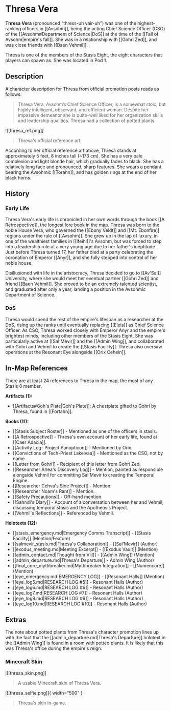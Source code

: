 # Thresa Vera

**Thresa Vera** (pronounced "thress-uh vair-uh") was one of the highest-ranking officers in [[Avsohm]], being the acting Chief Science Officer (CSO) of the [[Avsohm#Department of Science|DoS]] at the time of the [[Fall of Avsohm|empire's fall]]. She was in a relationship with [[Gohri Zed]], and was close friends with [[Baen Vehmil]].

Thresa is one of the members of the Stasis Eight, the eight characters that players can spawn as. She was located in Pod 1.

## Description

A character description for Thresa from official promotion posts reads as follows:

> Thresa Vera, Avsohm’s Chief Science Officer, is a somewhat stoic, but highly intelligent, observant, and efficient woman. Despite her impassive demeanor she is quite-well liked for her organization skills and leadership qualities. Thresa had a collection of potted plants.

![[thresa_ref.png]]
> Thresa's official reference art.

According to her official reference art above, Thresa stands at approximately 5 feet, 8 inches tall (~173 cm). She has a very pale complexion and light blonde hair, which gradually fades to black. She has a relatively long face and pronounced, sharp features. She wears a pendant bearing the Avsohmic [[Torahn]], and has golden rings at the end of her black horns.

## History

### Early Life

Thresa Vera's early life is chronicled in her own words through the book [[A Retrospective]], the longest lore book in the map. Thresa was born to the noble House Vera, who governed the [[Ebony Veldt]] and [[Mt. Ebonfire]] regions under the rule of [[Avsohm]]. She grew up in the lap of luxury, in one of the wealthiest families in [[Ifeihl]]'s Avsohm, but was forced to step into a leadership role at a very young age due to her father's ineptitude. Just before Thresa turned 17, her father died at a party celebrating the coronation of Emperor [[Anyr]], and she fully stepped into control of her noble house.

Disillusioned with life in the aristocracy, Thresa decided to go to [[Av'Sal]] University, where she would meet her eventual partner [[Gohri Zed]] and friend [[Baen Vehmil]]. She proved to be an extremely talented scientist, and graduated after only a year, landing a position in the Avsohmic Department of Science.

### DoS

Thresa would spend the rest of the empire's lifespan as a researcher at the DoS, rising up the ranks until eventually replacing [[Eleis]] as Chief Science Officer. As CSO, Thresa worked closely with Emperor Anyr and the empire's brightest minds, including other members of the Stasis Eight. She was particularly active at [[Sal'Mevir]] and the [[Admin Wing]], and collaborated with Gohri and Vehmil to create the [[Stasis Facility]]. Thresa also oversaw operations at the Resonant Eye alongside [[Orix Cehein]].

## In-Map References

There are at least 24 references to Thresa in the map, the most of any Stasis 8 member.

**Artifacts (1):**

- [[Artifacts#Goh's Plate|Goh's Plate]]: A chestplate gifted to Gohri by Thresa, found in [[Fortahn]].

**Books (11):**

- [[Stasis Subject Roster]] - Mentioned as one of the officers in stasis. <br>
- [[A Retrospective]] - Thresa's own account of her early life, found at [[Caer Adacia]]. <br>
- [[Activity Log- Project Panopticon]] - Mentioned by Orix. <br>
- [[Convictions of Tech-Priest Lakeivaa]] - Mentioned as the CSO, not by name. <br>
- [[Letter from Gohri]] - Recipient of this letter from Gohri Zed. <br>
- [[Researcher Arlea's Discovery Log]] - Mention, painted as responsible alongside Vehmil for committing Sal'Mevir to creating the Temporal Engine. <br>
- [[Researcher Cehva's Side Project]] - Mention. <br>
- [[Researcher Noam's Rant]] - Mention. <br>
- [[Safety Precautions]] - Off-hand mention. <br>
- [[Sahndi's Diary]] - Account of a conversation between her and Vehmil, discussing temporal stasis and the Apotheosis Project. <br>
- [[Vehmil's Reflections]] - Referenced by Vehmil.

**Holotexts (12):**

- [[stasis_emergency.md|Emergency Comms Transcript]] - [[Stasis Facility]] (Mention/Feature) <br>
- [[salmevir_stasis.md|Thresa's Collaboration]] - [[Sal'Mevir]] (Author) <br>
- [[exodus_meeting.md|Meeting Excerpt]] - [[Exodus Vault]] (Mention) <br>
- [[admin_contact.md|Thought from Viil]] - [[Admin Wing]] (Mention) <br>
- [[admin_departure.md|Thresa's Departure]] - Admin Wing (Author) <br>
- [[final_core_mythbreaker.md|Mythbreaker Integration]] - [[Numencore]] (Mention) <br>
- [[eye_emergency.md|EMERGENCY LOG]] - [[Resonant Halls]] (Mention) <br>
- [[eye_log5.md|RESEARCH LOG #5]] - Resonant Halls (Author) <br>
- [[eye_log6.md|RESEARCH LOG #6]] - Resonant Halls (Author) <br>
- [[eye_log7.md|RESEARCH LOG #7]] - Resonant Halls (Author) <br>
- [[eye_log9.md|RESEARCH LOG #9]] - Resonant Halls (Author) <br>
- [[eye_log10.md|RESEARCH LOG #10]] - Resonant Halls (Author)

## Extras

The note about potted plants from Thresa's character promotion lines up with the fact that the [[admin_departure.md|Thresa's Departure]] holotext in the [[Admin Wing]] is found in a room with potted plants. It is likely that this was Thresa's office during the empire's reign.

### Minecraft Skin

![[thresa_skin.png]]
> A usable Minecraft skin of Thresa Vera.

![[thresa_selfie.png]]{ width="500" }
> Thresa's skin in-game.
